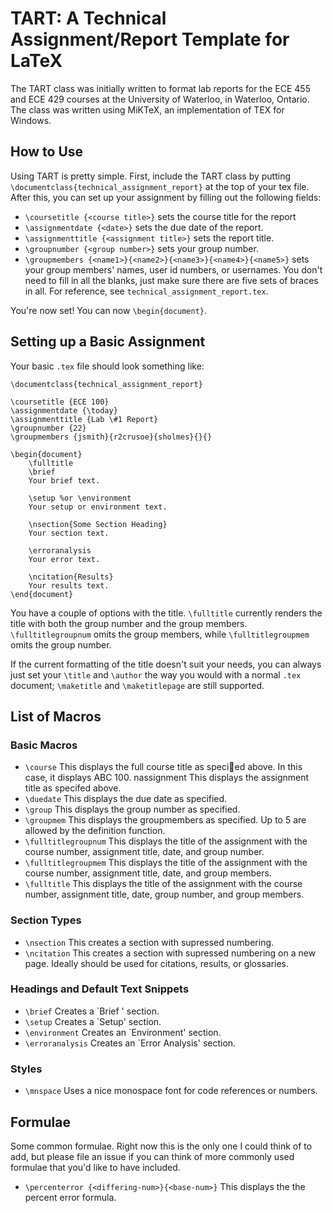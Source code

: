 TART: A Technical Assignment/Report Template for LaTeX
=======================================================

The TART class was initially written to format lab reports for the ECE 455 and ECE 429 courses at the University of Waterloo, in Waterloo, Ontario. The class was written using MiKTeX, an implementation of TEX for Windows.

How to Use
--------------
Using TART is pretty simple. First, include the TART class by putting `\documentclass{technical_assignment_report}` at the top of your tex file. After this, you can set up your assignment by filling out the following fields:

+ `\coursetitle {<course title>}` sets the course title for the report
+ `\assignmentdate {<date>}` sets the due date of the report.
+ `\assignmenttitle {<assignment title>}` sets the report title.
+ `\groupnumber {<group number>}` sets your group number.
+ `\groupmembers {<name1>}{<name2>}{<name3>}{<name4>}{<name5>}` sets your group members' names, user id numbers, or usernames. You don't need to fill in all the blanks, just make sure there are five sets of braces in all. For reference, see `technical_assignment_report.tex`. 

You're now set! You can now `\begin{document}`.

Setting up a Basic Assignment
------------------------------
Your basic `.tex` file should look something like:

	\documentclass{technical_assignment_report} 

	\coursetitle {ECE 100}
	\assignmentdate {\today}
	\assignmenttitle {Lab \#1 Report}
	\groupnumber {22}
	\groupmembers {jsmith}{r2crusoe}{sholmes}{}{}

	\begin{document}
		\fulltitle
		\brief
		Your brief text.

		\setup %or \environment
		Your setup or environment text.

		\nsection{Some Section Heading}
		Your section text.

		\erroranalysis
		Your error text.

		\ncitation{Results}
		Your results text.
	\end{document}

You have a couple of options with the title. `\fulltitle` currently renders the title with both the group number and the group members. `\fulltitlegroupnum` omits the group members, while `\fulltitlegroupmem` omits the group number.

If the current formatting of the title doesn't suit your needs, you can always just set your `\title` and `\author` the way you would with a normal `.tex` document; `\maketitle` and `\maketitlepage` are still supported.

List of Macros
--------------
### Basic Macros
+ `\course` This displays the full course title as specied above. In this case, it displays ABC 100.
nassignment This displays the assignment title as specifed above. 
+ `\duedate` This displays the due date as specified. 
+ `\group` This displays the group number as specified. 
+ `\groupmem` This displays the groupmembers as specified. Up to 5 are allowed by the definition function. 
+ `\fulltitlegroupnum` This displays the title of the assignment with the course number, assignment title,
date, and group number.
+ `\fulltitlegroupmem` This displays the title of the assignment with the course number, assignment title,
date, and group members.
+ `\fulltitle` This displays the title of the assignment with the course number, assignment title, date,
group number, and group members.

### Section Types
+ `\nsection` This creates a section with supressed numbering.
+ `\ncitation` This creates a section with supressed numbering on a new page. Ideally should be used for citations, results, or glossaries.

### Headings and Default Text Snippets
+ `\brief` Creates a `Brief ' section.
+ `\setup` Creates a `Setup' section.
+ `\environment` Creates an `Environment' section.
+ `\erroranalysis` Creates an `Error Analysis' section.

### Styles
+ `\mnspace` Uses a nice monospace font for code references or numbers.

## Formulae
Some common formulae. Right now this is the only one I could think of to add, but please file an issue if you can think of more commonly used formulae that you'd like to have included.
+ `\percenterror {<differing-num>}{<base-num>}` This displays the the percent error formula.